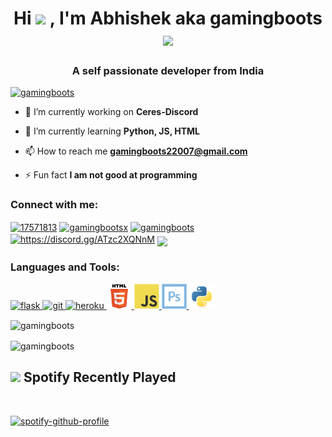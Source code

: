 <h1 align="center">Hi <img src="https://media.giphy.com/media/mGcNjsfWAjY5AEZNw6/giphy.gif" width="50"> , I'm Abhishek aka gamingboots <img src="https://media.giphy.com/media/VgCDAzcKvsR6OM0uWg/giphy.gif" width="50"></h1>
<h3 align="center">A self passionate developer from India</h3>

<p align="left"> <a href="https://github.com/ryo-ma/github-profile-trophy"><img src="https://github-profile-trophy.vercel.app/?username=gamingboots" alt="gamingboots" /></a> </p>

- 🔭 I’m currently working on **Ceres-Discord**

- 🌱 I’m currently learning **Python, JS, HTML**

- 📫 How to reach me **gamingboots22007@gmail.com**

- ⚡ Fun fact **I am not good at programming**

<h3 align="left">Connect with me:</h3>
<p align="left">
<a href="https://stackoverflow.com/users/17571813" target="blank"><img align="center" src="https://raw.githubusercontent.com/rahuldkjain/github-profile-readme-generator/master/src/images/icons/Social/stack-overflow.svg" alt="17571813" height="30" width="40" /></a>
<a href="https://instagram.com/gamingbootsx" target="blank"><img align="center" src="https://raw.githubusercontent.com/rahuldkjain/github-profile-readme-generator/master/src/images/icons/Social/instagram.svg" alt="gamingbootsx" height="30" width="40" /></a>
<a href="https://www.youtube.com/c/gamingboots" target="blank"><img align="center" src="https://raw.githubusercontent.com/rahuldkjain/github-profile-readme-generator/master/src/images/icons/Social/youtube.svg" alt="gamingboots" height="30" width="40" /></a>
<a href="https://discord.gg/https://discord.gg/ATzc2XQNnM" target="blank"><img align="center" src="https://raw.githubusercontent.com/rahuldkjain/github-profile-readme-generator/master/src/images/icons/Social/discord.svg" alt="https://discord.gg/ATzc2XQNnM" height="30" width="40" /></a>
<img align="middle" src="https://discord.c99.nl/widget/theme-3/760774187357962262.png">
</p>

<h3 align="left">Languages and Tools:</h3>
<p align="left"> <a href="https://flask.palletsprojects.com/" target="_blank" rel="noreferrer"> <img src="https://www.vectorlogo.zone/logos/pocoo_flask/pocoo_flask-icon.svg" alt="flask" width="40" height="40"/> </a> <a href="https://git-scm.com/" target="_blank" rel="noreferrer"> <img src="https://www.vectorlogo.zone/logos/git-scm/git-scm-icon.svg" alt="git" width="40" height="40"/> </a> <a href="https://heroku.com" target="_blank" rel="noreferrer"> <img src="https://www.vectorlogo.zone/logos/heroku/heroku-icon.svg" alt="heroku" width="40" height="40"/> </a> <a href="https://www.w3.org/html/" target="_blank" rel="noreferrer"> <img src="https://raw.githubusercontent.com/devicons/devicon/master/icons/html5/html5-original-wordmark.svg" alt="html5" width="40" height="40"/> </a> <a href="https://developer.mozilla.org/en-US/docs/Web/JavaScript" target="_blank" rel="noreferrer"> <img src="https://raw.githubusercontent.com/devicons/devicon/master/icons/javascript/javascript-original.svg" alt="javascript" width="40" height="40"/> </a> <a href="https://www.photoshop.com/en" target="_blank" rel="noreferrer"> <img src="https://raw.githubusercontent.com/devicons/devicon/master/icons/photoshop/photoshop-line.svg" alt="photoshop" width="40" height="40"/> </a> <a href="https://www.python.org" target="_blank" rel="noreferrer"> <img src="https://raw.githubusercontent.com/devicons/devicon/master/icons/python/python-original.svg" alt="python" width="40" height="40"/> </a> </p>

<p><img align="center" src="https://github-readme-stats.vercel.app/api/top-langs?username=gamingboots&show_icons=true&locale=en&layout=compact" alt="gamingboots" /></p>

<p><img align="center" src="https://github-readme-streak-stats.herokuapp.com/?user=gamingboots&" alt="gamingboots" /></p>

## <img src="https://cdn.discordapp.com/attachments/918722247026434048/939096664231247892/ezgif-3-cf559c76e4.gif" width="25"> Spotify Recently Played
<br>
<a href="https://open.spotify.com/user/31i62mcelo4lhqymrkghdcbexyxa">

[![spotify-github-profile](https://spotify-github-profile.vercel.app/api/view?uid=31i62mcelo4lhqymrkghdcbexyxa&cover_image=true&theme=novatorem&bar_color=53b14f&bar_color_cover=true)](https://spotify-github-profile.vercel.app/api/view?uid=rwu8m7m34mit13j931l5618p5&redirect=true)
</a>
</p>
</div>
